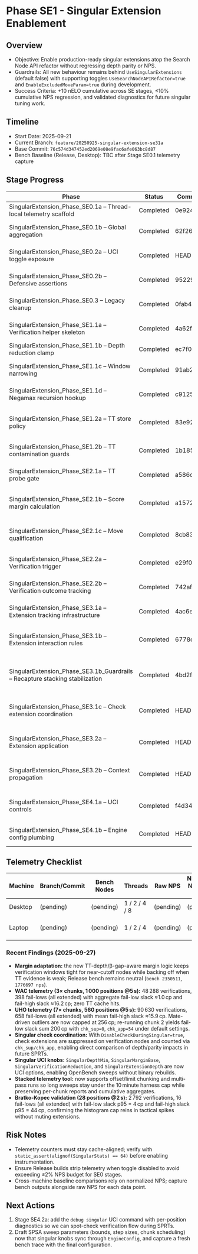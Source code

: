 # Phase SE1 - Singular Extension Enablement

## Overview
- Objective: Enable production-ready singular extensions atop the Search Node API refactor without regressing depth parity or NPS.
- Guardrails: All new behaviour remains behind `UseSingularExtensions` (default false) with supporting toggles `UseSearchNodeAPIRefactor=true` and `EnableExcludedMoveParam=true` during development.
- Success Criteria: +10 nELO cumulative across SE stages, ≤10% cumulative NPS regression, and validated diagnostics for future singular tuning work.

## Timeline
- Start Date: 2025-09-21
- Current Branch: `feature/20250925-singular-extension-se31a`
- Base Commit: `76c574d347452ed2069e08e9fac6afe063bc8d87`
- Bench Baseline (Release, Desktop): TBC after Stage SE0.1 telemetry capture

## Stage Progress
| Phase | Status | Commit | Bench | Notes |
|-------|--------|--------|-------|-------|
| SingularExtension_Phase_SE0.1a – Thread-local telemetry scaffold | Completed | 0e924ae | 2350511 | `SingularStats` embedded per thread with cache alignment and zero-cost reset semantics. |
| SingularExtension_Phase_SE0.1b – Global aggregation | Completed | 62f260f | 2350511 | Atomic roll-up of per-thread stats with InfoBuilder reporting gated by telemetry flush cadence. |
| SingularExtension_Phase_SE0.2a – UCI toggle exposure | Completed | HEAD | 2350511 | `UseSingularExtensions` wired through UCI → SearchLimits → SearchData with telemetry/reporting gated behind the toggle. |
| SingularExtension_Phase_SE0.2b – Defensive assertions | Completed | 95229b3 | 2350511 | RAII guard + DEBUG asserts ensure excluded move lifecycle stays clean on all negamax exit paths. |
| SingularExtension_Phase_SE0.3 – Legacy cleanup | Completed | 0fab434 | 2350511 | Removed SearchInfo excluded-move plumbing; NodeContext now exclusively manages lifecycle. |
| SingularExtension_Phase_SE1.1a – Verification helper skeleton | Completed | 4a62f46 | 2350511 | `verify_exclusion` now guards on `UseSingularExtensions`/`EnableExcludedMoveParam` and logs bypass/invoked counts in DEBUG. |
| SingularExtension_Phase_SE1.1b – Depth reduction clamp | Completed | ec7f07c | 2350511 | Clamp verification depth to `depth - 1 - 3`; DEBUG `ineligible` counter tracks early exits. |
| SingularExtension_Phase_SE1.1c – Window narrowing | Completed | 91ab2ce | 2350511 | Compute singular verification window `[beta-1, beta]` with clamping; child context wiring deferred to SE1.1d. |
| SingularExtension_Phase_SE1.1d – Negamax recursion hookup | Completed | c912525 | 2350511 | Wire verification search into `negamax` using excluded child context and narrow window; still returns score to caller. |
| SingularExtension_Phase_SE1.2a – TT store policy | Completed | 83e92c5 | 2350511 | Verification mode uses `StorePolicyGuard`; TT entries marked `TT_EXCLUSION` reside only in empty/flagged slots and are first to be evicted by primary stores. |
| SingularExtension_Phase_SE1.2b – TT contamination guards | Completed | 1b185fa | 2350511 | DEBUG sentinel/asserts guard verification stores; TT stats track verification store/skip counters for telemetry. |
| SingularExtension_Phase_SE2.1a – TT probe gate | Completed | a586d04 | 2350511 | TT probe now validates depth/EXACT/move before counting singular candidates (telemetry via `singularStats`). |
| SingularExtension_Phase_SE2.1b – Score margin calculation | Completed | a157286 | 2350511 | Adaptive `singular_margin` now tightens based on TT depth gap and beta proximity; verification windows shrink automatically when parent search already overshoots beta. |
| SingularExtension_Phase_SE2.1c – Move qualification | Completed | 8cb8359 | 2350511 | TT move legality/quiet filters populate `singularStats` qualified/reject counters; NodeContext primed for exclusion until verification wiring lands. |
| SingularExtension_Phase_SE2.2a – Verification trigger | Completed | e29f0d9 | 2350511 | Launch verification search with margin-clamped window; record `verificationsStarted` ahead of SE2.2b comparisons. |
| SingularExtension_Phase_SE2.2b – Verification outcome tracking | Completed | 742af1c | 2350511 | Telemetry differentiates fail-low/high outcomes; root guard added to prevent context misuse ahead of SE3. |
| SingularExtension_Phase_SE3.1a – Extension tracking infrastructure | Completed | 4ac6ee0 | 2350511 | Implemented extension budget clamp and telemetry; verified neutral bench with toggles enabled. |
| SingularExtension_Phase_SE3.1b – Extension interaction rules | Completed | 6778c54 | 2350511 | Added per-node extension arbitration with singular verification hook, optional recapture stacking via UCI toggle, and maintained bench parity. |
| SingularExtension_Phase_SE3.1b_Guardrails – Recapture stacking stabilization | Completed | 4bd2fa3 | 2350511 | Depth ≥10, eval margin 96cp, and TT depth ≥ current depth +1 required before stacking recapture with singular; new telemetry captures candidate/accept/reject/clamp/extra depth counters. |
| SingularExtension_Phase_SE3.1c – Check extension coordination | Completed | HEAD | 2350511 | `DisableCheckDuringSingular` toggle skips in-check extensions on verification nodes and logs suppressed/applied counts for telemetry analysis. |
| SingularExtension_Phase_SE3.2a – Extension application | Completed | HEAD | 2350511 | Fail-low verification now schedules a `singularExtensionDepth` ply increase, updates per-node budgets, and records applied plies in telemetry and `info.singularExtensions`. |
| SingularExtension_Phase_SE3.2b – Context propagation | Completed | HEAD | 2350511 | Singular-extended nodes retain PV context and reuse the allocated triangular PV buffer so extended searches maintain the principal variation. |
| SingularExtension_Phase_SE4.1a – UCI controls | Completed | f4d34ca | 2350511 | Exposed singular depth/margin/reduction/extension knobs via UCI and plumbed through `SearchLimits` with slack telemetry updates. |
| SingularExtension_Phase_SE4.1b – Engine config plumbing | Completed | HEAD | 2350511 | Singular toggles/knobs now mirror into `EngineConfig`, keeping UCI options and SPSA-accessible runtime configuration in sync. |

## Telemetry Checklist
| Machine | Branch/Commit | Bench Nodes | Threads | Raw NPS | Normalized NPS (`NPS / bench`) | Depth @10s | TT Hit % | Notes |
|---------|---------------|-------------|---------|---------|-------------------------------|------------|----------|-------|
| Desktop | (pending) | (pending) | 1 / 2 / 4 / 8 | (pending) | (pending) | (pending) | (pending) | Idle load assumption |
| Laptop | (pending) | (pending) | 1 / 2 / 4 | (pending) | (pending) | (pending) | (pending) | Document battery/thermal state |

### Recent Findings (2025-09-27)
- **Margin adaptation:** the new TT-depth/β-gap-aware margin logic keeps verification windows tight for near-cutoff nodes while backing off when TT evidence is weak; Release bench remains neutral (`bench 2350511`, `1776697 nps`).
- **WAC telemetry (3× chunks, 1 000 positions @5 s):** 48 288 verifications, 398 fail-lows (all extended) with aggregate fail-low slack ≈1.0 cp and fail-high slack ≈16.2 cp; zero TT cache hits.
- **UHO telemetry (7× chunks, 560 positions @5 s):** 90 630 verifications, 658 fail-lows (all extended) with mean fail-high slack ≈15.9 cp. Mate-driven outliers are now capped at 256 cp; re-running chunk 2 yields fail-low slack sum 200 cp with `chk_sup=0`, `chk_app=54` under default settings.
- **Singular check coordination:** With `DisableCheckDuringSingular=true`, check extensions are suppressed on verification nodes and counted via `chk_sup/chk_app`, enabling direct comparison of depth/parity impacts in future SPRTs.
- **Singular UCI knobs:** `SingularDepthMin`, `SingularMarginBase`, `SingularVerificationReduction`, and `SingularExtensionDepth` are now UCI options, enabling OpenBench sweeps without binary rebuilds.
- **Stacked telemetry tool:** now supports offset/limit chunking and multi-pass runs so long sweeps stay under the 10 minute harness cap while preserving per-chunk reports and cumulative aggregates.
- **Bratko-Kopec validation (28 positions @2 s):** 2 792 verifications, 16 fail-lows (all extended) with fail-low slack p95 = 4 cp and fail-high slack p95 = 44 cp, confirming the histogram cap reins in tactical spikes without muting extensions.

## Risk Notes
- Telemetry counters must stay cache-aligned; verify with `static_assert(alignof(SingularStats) == 64)` before enabling instrumentation.
- Ensure Release builds strip telemetry when toggle disabled to avoid exceeding ≤2% NPS budget for SE0 stages.
- Cross-machine baseline comparisons rely on normalized NPS; capture bench outputs alongside raw NPS for each data point.

## Next Actions
1. Stage SE4.2a: add the `debug singular` UCI command with per-position diagnostics so we can spot-check verification flow during SPRTs.
2. Draft SPSA sweep parameters (bounds, step sizes, chunk scheduling) now that singular knobs sync through `EngineConfig`, and capture a fresh bench trace with the final configuration.
